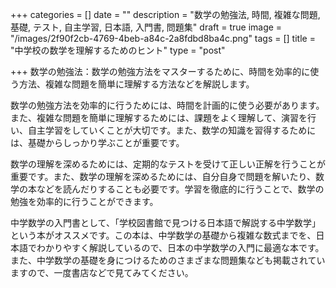 +++
categories = []
date = ""
description = "数学の勉強法, 時間, 複雑な問題, 基礎, テスト, 自主学習, 日本語, 入門書, 問題集"
draft = true
image = "/images/2f90f2cb-4769-4beb-a84c-2a8fdbd8ba4c.png"
tags = []
title = "中学校の数学を理解するためのヒント"
type = "post"

+++
数学の勉強法：数学の勉強方法をマスターするために、時間を効率的に使う方法、複雑な問題を簡単に理解する方法などを解説します。

数学の勉強方法を効率的に行うためには、時間を計画的に使う必要があります。また、複雑な問題を簡単に理解するためには、課題をよく理解して、演習を行い、自主学習をしていくことが大切です。また、数学の知識を習得するためには、基礎からしっかり学ぶことが重要です。

数学の理解を深めるためには、定期的なテストを受けて正しい正解を行うことが重要です。また、数学の理解を深めるためには、自分自身で問題を解いたり、数学の本などを読んだりすることも必要です。学習を徹底的に行うことで、数学の勉強を効率的に行うことができます。

中学数学の入門書として、「学校図書館で見つける日本語で解説する中学数学」という本がオススメです。この本は、中学数学の基礎から複雑な数式までを、日本語でわかりやすく解説しているので、日本の中学数学の入門に最適な本です。また、中学数学の基礎を身につけるためのさまざまな問題集なども掲載されていますので、一度書店などで見てみてください。